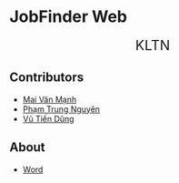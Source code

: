 # JobFinder Web

<center>
<span style="font-size: 24px;">KLTN</span>
</center>

## Contributors

- [Mai Văn Mạnh](https://github.com/MaiManh15)
- [Phạm Trung Nguyên](https://github.com/Oriz1206)
- [Vũ Tiến Dũng](https://github.com/TienDung2002)

## About
- [Word](https://thanglongedu-my.sharepoint.com/:w:/g/personal/a38520_thanglong_edu_vn/EcAJVdxh9cRKjuI2aNRqHtQBHIHQLri2q1ydfLAaNJzL1Q?e=WxiCl1)
